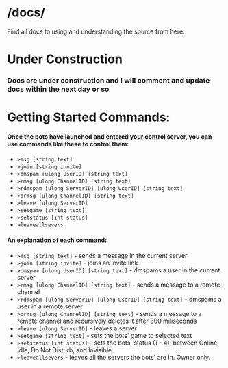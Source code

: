# /docs/

Find all docs to using and understanding the source from here.

# Under Construction

### Docs are under construction and I will comment and update docs within the next day or so

# Getting Started Commands:
#### Once the bots have launched and entered your control server, you can use commands like these to control them:

* `>msg [string text]`
* `>join [string invite]`
* `>dmspam [ulong UserID] [string text]`
* `>rmsg [ulong ChannelID] [string text]`
* `>rdmspam [ulong ServerID] [ulong UserID] [string text]`
* `>drmsg [ulong ChannelID] [string text]`
* `>leave [ulong ServerID]`
* `>setgame [string text]`
* `>setstatus [int status]`
* `>leaveallsevers`

#### An explanation of each command:

* `>msg [string text]` - sends a message in the current server
* `>join [string invite]` - joins an invite link
* `>dmspam [ulong UserID] [string text]` - dmspams a user in the current server
* `>rmsg [ulong ChannelID] [string text]` - sends a message to a remote channel
* `>rdmspam [ulong ServerID] [ulong UserID] [string text]` - dmspams a user in a remote server
* `>drmsg [ulong ChannelID] [string text]` - sends a message to a remote channel and recursively deletes it after 300 miliseconds
* `>leave [ulong ServerID]` - leaves a server
* `>setgame [string text]` - sets the bots' game to selected text
* `>setstatus [int status]` - sets the bots' status (1 - 4), between Online, Idle, Do Not Disturb, and Invisible. 
* `>leaveallsevers` - leaves all the servers the bots' are in. Owner only.
